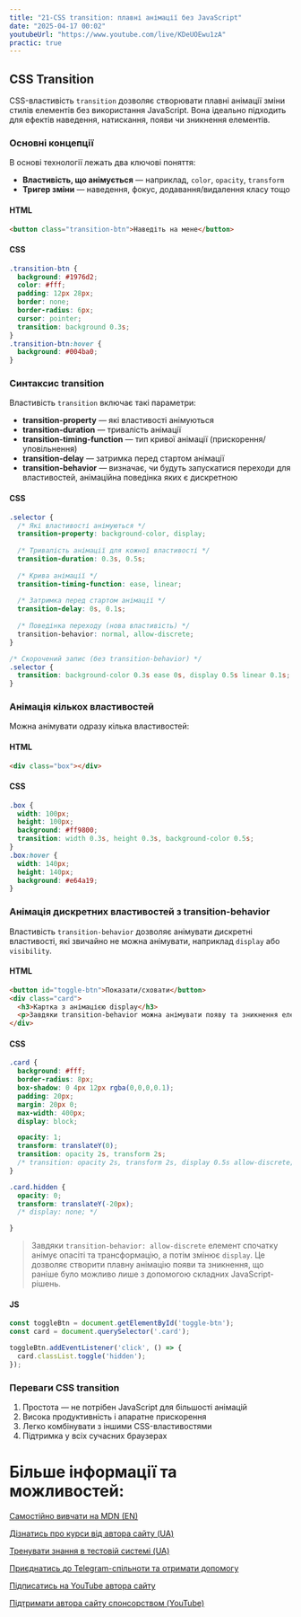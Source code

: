 ```yaml
---
title: "21-CSS transition: плавні анімації без JavaScript"
date: "2025-04-17 00:02"
youtubeUrl: "https://www.youtube.com/live/KDeUOEwu1zA"
practic: true
---
```


## CSS Transition

CSS-властивість `transition` дозволяє створювати плавні анімації зміни стилів елементів без використання JavaScript. Вона ідеально підходить для ефектів наведення, натискання, появи чи зникнення елементів.

### Основні концепції

В основі технології лежать два ключові поняття:
- **Властивість, що анімується** — наприклад, `color`, `opacity`, `transform`
- **Тригер зміни** — наведення, фокус, додавання/видалення класу тощо

#### HTML

```html
<button class="transition-btn">Наведіть на мене</button>
```

#### CSS

```css
.transition-btn {
  background: #1976d2;
  color: #fff;
  padding: 12px 28px;
  border: none;
  border-radius: 6px;
  cursor: pointer;
  transition: background 0.3s;
}
.transition-btn:hover {
  background: #004ba0;
}
```

### Синтаксис transition

Властивість `transition` включає такі параметри:

- **transition-property** — які властивості анімуються
- **transition-duration** — тривалість анімації
- **transition-timing-function** — тип кривої анімації (прискорення/уповільнення)
- **transition-delay** — затримка перед стартом анімації
- **transition-behavior** — визначає, чи будуть запускатися переходи для властивостей, анімаційна поведінка яких є дискретною

#### CSS

```css
.selector {
  /* Які властивості анімуються */
  transition-property: background-color, display;
  
  /* Тривалість анімації для кожної властивості */
  transition-duration: 0.3s, 0.5s;
  
  /* Крива анімації */
  transition-timing-function: ease, linear;
  
  /* Затримка перед стартом анімації */
  transition-delay: 0s, 0.1s;
  
  /* Поведінка переходу (нова властивість) */
  transition-behavior: normal, allow-discrete;
}

/* Скорочений запис (без transition-behavior) */
.selector {
  transition: background-color 0.3s ease 0s, display 0.5s linear 0.1s;
}
```

### Анімація кількох властивостей

Можна анімувати одразу кілька властивостей:
#### HTML

```html
<div class="box"></div>
```

#### CSS

```css
.box {
  width: 100px;
  height: 100px;
  background: #ff9800;
  transition: width 0.3s, height 0.3s, background-color 0.5s;
}
.box:hover {
  width: 140px;
  height: 140px;
  background: #e64a19;
}
```

### Анімація дискретних властивостей з transition-behavior

Властивість `transition-behavior` дозволяє анімувати дискретні властивості, які звичайно не можна анімувати, наприклад `display` або `visibility`.

#### HTML

```html
<button id="toggle-btn">Показати/сховати</button>
<div class="card">
  <h3>Картка з анімацією display</h3>
  <p>Завдяки transition-behavior можна анімувати появу та зникнення елемента.</p>
</div>
```

#### CSS

```css
.card {
  background: #fff;
  border-radius: 8px;
  box-shadow: 0 4px 12px rgba(0,0,0,0.1);
  padding: 20px;
  margin: 20px 0;
  max-width: 400px;
  display: block;

  opacity: 1;
  transform: translateY(0);
  transition: opacity 2s, transform 2s; 
  /* transition: opacity 2s, transform 2s, display 0.5s allow-discrete;  */
}

.card.hidden {
  opacity: 0;
  transform: translateY(-20px);
  /* display: none; */

}
```
> Завдяки `transition-behavior: allow-discrete` елемент спочатку анімує опасіті та трансформацію, а потім змінює `display`. Це дозволяє створити плавну анімацію появи та зникнення, що раніше було можливо лише з допомогою складних JavaScript-рішень.

#### JS

```js
const toggleBtn = document.getElementById('toggle-btn');
const card = document.querySelector('.card');

toggleBtn.addEventListener('click', () => {
  card.classList.toggle('hidden');
});
```



### Переваги CSS transition

1. Простота — не потрібен JavaScript для більшості анімацій
2. Висока продуктивність і апаратне прискорення
3. Легко комбінувати з іншими CSS-властивостями
4. Підтримка у всіх сучасних браузерах

# Більше інформації та можливостей:

[Самостійно вивчати на MDN (EN)](https://developer.mozilla.org/en-US/docs/Web/CSS/transition)

[Дізнатись про курси від автора сайту (UA)](https://learningtogetherua.github.io/courses/)

[Тренувати знання в тестовій системі (UA)](https://testeducatorua.github.io/itest/)

[Приєднатись до Telegram-спільноти та отримати допомогу](https://t.me/profrontendua)

[Підписатись на YouTube автора сайту](https://www.youtube.com/@itmentor)

[Підтримати автора сайту спонсорством (YouTube)](https://www.youtube.com/channel/UCo8KNXmB8Yb_07FzwCL6HgQ/join)
